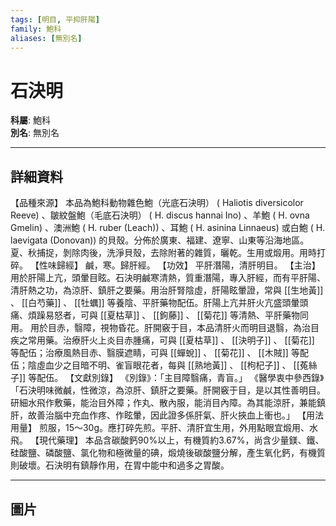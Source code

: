 ```yaml
---
tags: [明目, 平抑肝陽]
family: 鮑科
aliases: [無別名]
---
```


# 石決明

**科屬**: 鮑科  
**別名**: 無別名  

---

## 詳細資料
【品種來源】
本品為鮑科動物雜色鮑（光底石決明） (
Haliotis diversicolor
Reeve) 、皺紋盤鮑（毛底石決明） (
H. discus
hannai Ino) 、羊鮑 (
H. ovna
Gmelin) 、澳洲鮑 (
H. ruber
(Leach)) 、耳鮑 (
H. asinina
Linnaeus) 或白鮑 (
H. laevigata
(Donovan)) 的貝殼。分佈於廣東、福建、遼寧、山東等沿海地區。夏、秋捕捉，剝除肉後，洗淨貝殼，去除附著的雜質，曬乾。生用或煅用。用時打碎。
【性味歸經】
鹹，寒。歸肝經。
【功效】
平肝潛陽，清肝明目。
【主治】
用於肝陽上亢，頭暈目眩。石決明鹹寒清熱，質重潛陽，專入肝經，而有平肝陽、清肝熱之功，為涼肝、鎮肝之要藥。用治肝腎陰虛，肝陽眩暈證，常與 [[生地黃]] 、 [[白芍藥]] 、 [[牡蠣]] 等養陰、平肝藥物配伍。肝陽上亢并肝火亢盛頭暈頭痛、煩躁易怒者，可與 [[夏枯草]] 、 [[鉤藤]] 、 [[菊花]] 等清熱、平肝藥物同用。
用於目赤，翳障，視物昏花。肝開竅于目，本品清肝火而明目退翳，為治目疾之常用藥。治療肝火上炎目赤腫痛，可與 [[夏枯草]] 、 [[決明子]] 、 [[菊花]] 等配伍；治療風熱目赤、翳膜遮睛，可與 [[蟬蛻]] 、 [[菊花]] 、 [[木賊]] 等配伍；陰虛血少之目暗不明、雀盲眼花者，每與 [[熟地黃]] 、 [[枸杞子]] 、 [[菟絲子]] 等配伍。
【文獻別錄】
《別錄》：「主目障翳痛，青盲。」
《醫學衷中參西錄》「石決明味微鹹，性微涼，為涼肝、鎮肝之要藥。肝開竅于目，是以其性善明目。研細水飛作敷藥，能治目外障；作丸、散內服，能消目內障。為其能涼肝，兼能鎮肝，故善治腦中充血作疼、作眩暈，因此證多係肝氣、肝火挾血上衝也。」
【用法用量】
煎服，15～30g。應打碎先煎。平肝、清肝宜生用，外用點眼宜煅用、水飛。
【現代藥理】
本品含碳酸鈣90%以上，有機質約3.67%，尚含少量鎂、鐵、硅酸鹽、磷酸鹽、氯化物和極微量的碘，煅燒後碳酸鹽分解，產生氧化鈣，有機質則破壞。石決明有鎮靜作用，在胃中能中和過多之胃酸。

---

## 圖片
